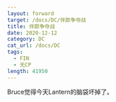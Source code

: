 ```yaml
---
layout: forward
target: /docs/DC/伴郎争夺战
title: 伴郎争夺战
date: 2020-12-12
category: DC
cat_url: /docs/DC
tags: 
  - FIN
  - 无CP
length: 41950
---
```


Bruce觉得今天Lantern的脑袋坏掉了。
